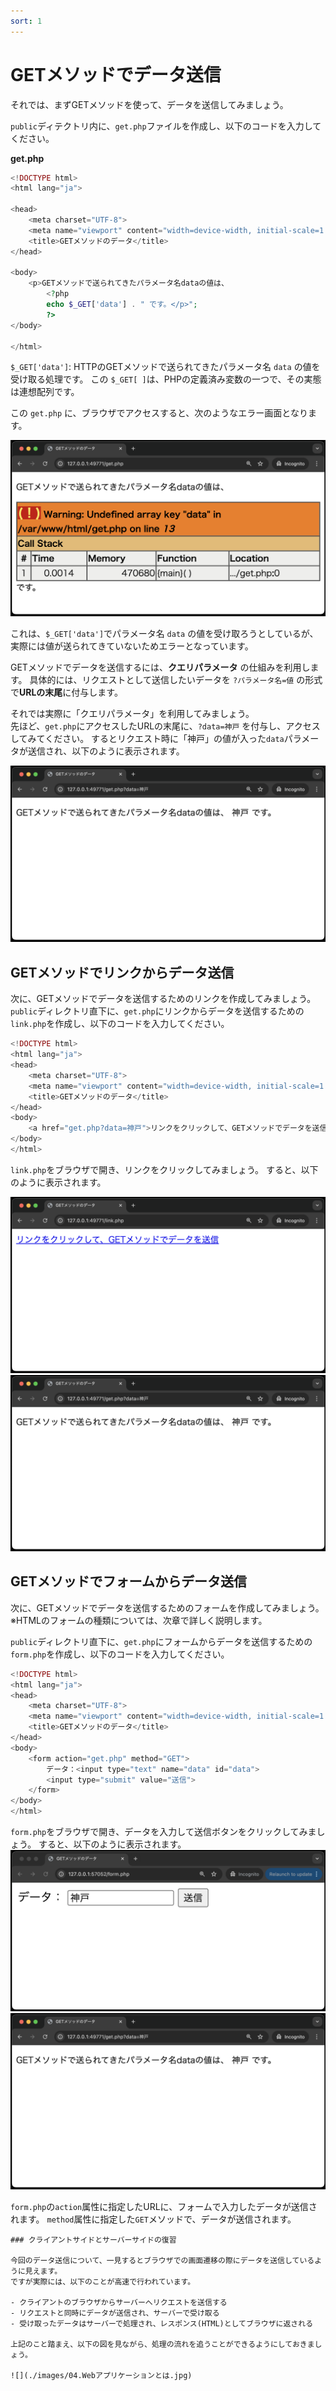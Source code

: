 ```yaml
---
sort: 1
---
```

# GETメソッドでデータ送信

それでは、まずGETメソッドを使って、データを送信してみましょう。

`public`ディテクトリ内に、`get.php`ファイルを作成し、以下のコードを入力してください。<br>

**get.php**

```php
<!DOCTYPE html>
<html lang="ja">

<head>
    <meta charset="UTF-8">
    <meta name="viewport" content="width=device-width, initial-scale=1.0">
    <title>GETメソッドのデータ</title>
</head>

<body>
    <p>GETメソッドで送られてきたパラメータ名dataの値は、
        <?php
        echo $_GET['data'] . " です。</p>";
        ?>
</body>

</html>
```

`$_GET['data']`: HTTPのGETメソッドで送られてきたパラメータ名 `data` の値を受け取る処理です。
この `$_GET[ ]`は、PHPの定義済み変数の一つで、その実態は連想配列です。

この `get.php` に、ブラウザでアクセスすると、次のようなエラー画面となります。

![](./images/get_error_display.png)

これは、`$_GET['data']`でパラメータ名 `data` の値を受け取ろうとしているが、実際には値が送られてきていないためエラーとなっています。

GETメソッドでデータを送信するには、**クエリパラメータ** の仕組みを利用します。
具体的には、リクエストとして送信したいデータを `?パラメータ名=値` の形式で**URLの末尾**に付与します。

それでは実際に「クエリパラメータ」を利用してみましょう。<br>
先ほど、`get.php`にアクセスしたURLの末尾に、`?data=神戸` を付与し、アクセスしてみてください。
するとリクエスト時に「神戸」の値が入った`data`パラメータが送信され、以下のように表示されます。

![](./images/get_display.png)

## GETメソッドでリンクからデータ送信

次に、GETメソッドでデータを送信するためのリンクを作成してみましょう。
`public`ディレクトリ直下に、`get.php`にリンクからデータを送信するための`link.php`を作成し、以下のコードを入力してください。

```php
<!DOCTYPE html>
<html lang="ja">
<head>
    <meta charset="UTF-8">
    <meta name="viewport" content="width=device-width, initial-scale=1.0">
    <title>GETメソッドのデータ</title>
</head>
<body>
    <a href="get.php?data=神戸">リンクをクリックして、GETメソッドでデータを送信</a>
</body>
</html>
```

`link.php`をブラウザで開き、リンクをクリックしてみましょう。
すると、以下のように表示されます。

![](./images/link_display.png)
![](./images/get_display.png)

## GETメソッドでフォームからデータ送信

次に、GETメソッドでデータを送信するためのフォームを作成してみましょう。
※HTMLのフォームの種類については、次章で詳しく説明します。

`public`ディレクトリ直下に、`get.php`にフォームからデータを送信するための`form.php`を作成し、以下のコードを入力してください。

```php
<!DOCTYPE html>
<html lang="ja">
<head>
    <meta charset="UTF-8">
    <meta name="viewport" content="width=device-width, initial-scale=1.0">
    <title>GETメソッドのデータ</title>
</head>
<body>
    <form action="get.php" method="GET">
        データ：<input type="text" name="data" id="data">
        <input type="submit" value="送信">
    </form>
</body>
</html>
```

`form.php`をブラウザで開き、データを入力して送信ボタンをクリックしてみましょう。
すると、以下のように表示されます。
![](./images/form_display.png)
![](./images/get_display.png)

`form.php`の`action`属性に指定したURLに、フォームで入力したデータが送信されます。
`method`属性に指定した`GET`メソッドで、データが送信されます。

```note
### クライアントサイドとサーバーサイドの復習

今回のデータ送信について、一見するとブラウザでの画面遷移の際にデータを送信しているように見えます。
ですが実際には、以下のことが高速で行われています。

- クライアントのブラウザからサーバーへリクエストを送信する
- リクエストと同時にデータが送信され、サーバーで受け取る
- 受け取ったデータはサーバーで処理され、レスポンス(HTML)としてブラウザに返される

上記のこと踏まえ、以下の図を見ながら、処理の流れを追うことができるようにしておきましょう。

![](./images/04.Webアプリケーションとは.jpg)

```

